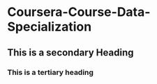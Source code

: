 # Coursera-Course-Data-Specialization

## This is a secondary Heading
### This is a tertiary heading
